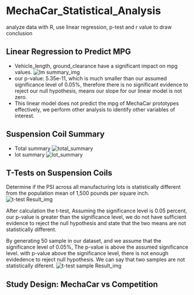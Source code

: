 # MechaCar_Statistical_Analysis
analyze data with R, use linear regression, p-test and r value to draw conclusion

## Linear Regression to Predict MPG
- Vehicle_length, ground_clearance have a significant impact on mpg values. 
  ![lm summary_img]()
- our p-value: 5.35e-11, which is much smaller than our assumed significance level of 0.05%, therefore 
  there is no significant evidence to reject our null hypothesis, means our slope for our linear model is not zero.
- This linear model does not predict the mpg of MechaCar prototypes effectively, 
  we perform other analysis to identify other variables of interest.

## Suspension Coil Summary
- Total summary
  ![total_summary]()
- lot summary 
  ![lot_summary]()
## T-Tests on Suspension Coils

Determine if the PSI across all manufacturing lots is statistically different from the population mean of 1,500 pounds per square inch.
![t-test Result_img]()

After calculation the t-test, Assuming the significance level is 0.05 percent, our p-value is greater than the significance level, we do not have sufficient evidence to reject the null hypothesis and state that the two means are not statistically different.

By generating 50 sample in our dataset, and we assume that the significance level of 0.05%, The p-value is above the assumed significance level.
with p-value above the significance level, there is not enough evidedence to reject null hypothesis. We can say that two samples are not statistically diferent.
![t-test sample Result_img]()

## Study Design: MechaCar vs Competition
